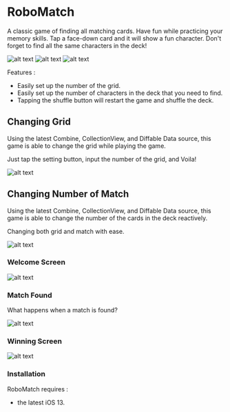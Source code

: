 # RoboMatch

A classic game of finding all matching cards. Have fun while practicing your memory skills.
Tap a face-down card and it will show a fun character. Don't forget to find all the same characters in the deck!

![alt text](https://github.com/vidovalianto/-Matching-Game/raw/master/Screenshot%20and%20Gif/Simulator%20Screen%20Shot%20-%20iPhone%2011%20Pro%20Max%20-%202020-01-18%20at%2002.46.55.png)
![alt text](https://github.com/vidovalianto/-Matching-Game/raw/master/Screenshot%20and%20Gif/Simulator%20Screen%20Shot%20-%20iPhone%2011%20Pro%20Max%20-%202020-01-18%20at%2002.47.20.png)
![alt text](https://github.com/vidovalianto/-Matching-Game/raw/master/Screenshot%20and%20Gif/ezgif.com-video-to-gif.gif)


Features :
 - Easily set up the number of the grid. 
 - Easily set up the number of characters in the deck that you need to find. 
 - Tapping the shuffle button will restart the game and shuffle the deck.


## Changing Grid
Using the latest Combine, CollectionView, and Diffable Data source, this game is able to change the grid while playing the game.

Just tap the setting button, input the number of the grid, and Voila!

![alt text](https://github.com/vidovalianto/-Matching-Game/raw/master/Screenshot%20and%20Gif/ezgif.com-video-to-gif-3.gif)


## Changing Number of Match
Using the latest Combine, CollectionView, and Diffable Data source, this game is able to change the number of the cards in the deck reactively.

Changing both grid and match with ease.

![alt text](https://github.com/vidovalianto/-Matching-Game/raw/master/Screenshot%20and%20Gif/ezgif.com-video-to-gif-2.gif)

### Welcome Screen

![alt text](https://github.com/vidovalianto/-Matching-Game/raw/master/Screenshot%20and%20Gif/ezgif.com-video-to-gif.gif)

### Match Found
What happens when a match is found?

![alt text](https://github.com/vidovalianto/-Matching-Game/raw/master/Screenshot%20and%20Gif/ezgif.com-video-to-gif-5.gif)

### Winning Screen

![alt text](https://github.com/vidovalianto/-Matching-Game/raw/master/Screenshot%20and%20Gif/ezgif.com-video-to-gif-4.gif)

### Installation

RoboMatch requires :
 - the latest iOS 13.  

